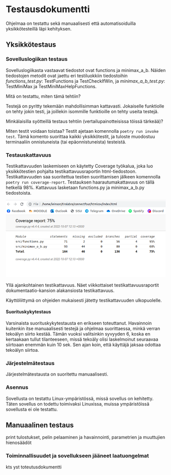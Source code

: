 # Testausdokumentti

Ohjelmaa on testattu sekä manuaalisesti että automatisoiduilla yksikkötesteillä läpi kehityksen.

## Yksikkötestaus

### Sovelluslogiikan testaus
Sovelluslogiikasta vastaavat tiedostot ovat functions ja minimax_a_b. Näiden tiedostojen metodit ovat jaettu eri testiluokkiin tiedostoihin *functions_test.py*: TestFunctions ja TestCheckIfWin, ja *minimax_a_b_test.py*: TestMiniMax ja TestMiniMaxHelpFunctions.

Mitä on testattu, miten tämä tehtiin?

Testejä on pyritty tekemään mahdollisimman kattavasti. Jokaiselle funktiolle on tehty jokin testi, ja joillekin isommille funktioille on tehty useita testejä. 

Minkälaisilla syötteillä testaus tehtiin (vertailupainotteisissa töissä tärkeää)?

Miten testit voidaan toistaa?
Testit ajetaan komennolla `poetry run invoke test`. Tämä komento suorittaa kaikki yksikkötestit, ja tuloste muodostuu terminaaliin onnistuneista (tai epäonnistuneista) testeistä. 

### Testauskattavuus

Testikattavuuden laskemiseen on käytetty Coverage työkalua, joka luo yksikkötestien pohjalta testikattavuusraportin html-tiedostoon. 
Testikattavuuden saa suoritettua testien suorittamisen jälkeen komennolla `poetry run coverage-report`. 
Testauksen haarautumakattavuus on tällä hetkellä 98%. Kattavuus lasketaan functions.py ja minimax_a_b.py tiedostoista. 

![](./testikattavuus/coveragereport7oct.png)

Yllä ajankohtainen testikattavuus. Näet viikkottaiset testikattavuusraportit dokumentaatio-kansion alakansiosta testikattavuus.

Käyttöliittymä on ohjeiden mukaisesti jätetty testikattavuuden ulkopuolelle.

#### Suorituskykytestaus
Varsinaista suorituskykytestausta en erikseen toteuttanut. Havainnoin kuitenkin itse manuaalisesti testejä ja ohjelmaa suorittaessa, minkä verran tekoälyn siirto kestää. Tämän vuoksi valitsinkin syvyyden 6, koska en kertaakaan tullut tilanteeseen, missä tekoäly olisi laskelmoinut seuraavaa siirtoaan enemmän kuin 10 sek. Sen ajan koin, että käyttäjä jaksaa odottaa tekoälyn siirtoa.

### Järjestelmätestaus
Järjestelmätestausta on suoritettu manuaalisesti. 

### Asennus
Sovellusta on testattu Linux-ympäristössä, missä sovellus on kehitetty. Täten sovellus on todettu toimivaksi Linuxissa, muissa ympäristöissä sovellusta ei ole testattu.

## Manuaalinen testaus
print tulostukset, pelin pelaaminen ja havainnointi, parametrien ja muuttujien hienosäädöt

### Toiminnallisuudet ja sovellukseen jääneet laatuongelmat 

kts yst toteutusdokumentti